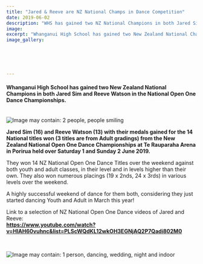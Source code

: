 ```yaml
---
title: "Jared & Reeve are NZ National Champs in Dance Competition"
date: 2019-06-02
description: "WHS has gained two NZ National Champions in both Jared Sim and Reeve Watson in the National Open One Dance"
image: 
excerpt: "Whanganui High School has gained two New Zealand National Champions in both Jared Sim and Reeve Watson in the National Open One Dance Championships."
image_gallery:
    
    
    
    
    
---
```


<h4><strong>Whanganui High School has gained two New Zealand National Champions in both Jared Sim and Reeve Watson in the National Open One Dance Championships.<br /><br /></strong></h4>
<p><img src="https://scontent-syd2-1.xx.fbcdn.net/v/t1.0-9/61848580_2243009082414924_1446533212787441664_n.jpg?_nc_cat=100&amp;_nc_ht=scontent-syd2-1.xx&amp;oh=5e85a5334e2f43d0758f71f0e0c24a7e&amp;oe=5D592DBF" alt="Image may contain: 2 people, people smiling" /></p>
<p><strong>Jared Sim (16) and Reeve Watson (13) with their medals gained for the 14 National titles won (3 titles are from Adult gradings) from the New Zealand National Open One Dance Championships at Te Rauparaha Arena in Porirua held over Saturday 1 and Sunday 2 June 2019.&nbsp;&nbsp;</strong></p>
<p>They won 14 NZ National Open One Dance Titles over the weekend against both youth and adult classes, in their level and in levels higher than their own. They also won numerous placings (19 x 2nds, 24 x 3rds) in various levels over the weekend.&nbsp;</p>
<p>A highly successful weekend of dance for them both, considering they just started dancing Youth and Adult in March this year!</p>
<p><span>Link to a selection of NZ National Open One Dance videos of Jared and Reeve:<br /></span><strong><a href="https://www.youtube.com/watch?v=HlAH60vuhnc&amp;list=PLScWQdKL12wkOH3EGNjAQ2P7Qadi802M0">https://www.youtube.com/watch?v=HlAH60vuhnc&amp;list=PLScWQdKL12wkOH3EGNjAQ2P7Qadi802M0</a></strong></p>
<p>&nbsp;</p>
<p><img src="https://scontent-syd2-1.xx.fbcdn.net/v/t1.0-9/61844407_2243008865748279_7123166796143656960_n.jpg?_nc_cat=108&amp;_nc_ht=scontent-syd2-1.xx&amp;oh=2c2ce984ec2b903cda340edf60ff54dc&amp;oe=5D96FEDD" alt="Image may contain: 1 person, dancing, wedding, night and indoor" /></p>

